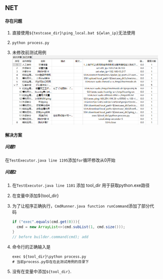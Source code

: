 ## NET


#### 存在问题

1. 直接使用`${testcase_dir}\ping_local.bat ${wlan_ip}`无法使用

2. `python process.py`

3. 未修改前测试用例
   ![](./pre.png)


#### 解决方案

##### 问题1
在`TestExecutor.java line 1195`添加`for`循环修改从0开始

##### 问题2
1. 在`TestExecutor.java line 1101` 添加 tool_dir 用于获取python.exe路径
2. 在变量中添加${tool_dir}

3. 为了让程序正确执行，`CmdRunner.java function runCommand`添加了部分代码
    ```java
   if ("exec".equals(cmd.get(0))){
      cmd = new ArrayList<>(cmd.subList(1, cmd.size()));
   }
    // before builder.command(cmd); add
    ```
4. 命令行的正确输入是
   ```shell
   exec ${tool_dir}\python process.py
   # 当前process.py存在在此测试用例的目录下
   ```
5. 没有在变量中添加`${tool_dir}`.
